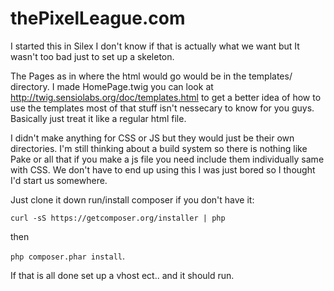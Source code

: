 thePixelLeague.com
==================

I started this in Silex I don't know if that is actually what we want but It wasn't too bad just to set up a skeleton.

The Pages as in where the html would go would be in the templates/ directory. I made HomePage.twig you can look at http://twig.sensiolabs.org/doc/templates.html
to get a better idea of how to use the templates most of that stuff isn't nessecary to know for you guys. Basically just treat it like a
regular html file. 

I didn't make anything for CSS or JS but they would just be their own directories. I'm still thinking about a build system so there
is nothing like Pake or all that if you make a js file you need include them individually same with CSS. We don't have to end up using this
I was just bored so I thought I'd start us somewhere.

Just clone it down run/install composer if you don't have it:

`curl -sS https://getcomposer.org/installer | php`
 
 then
 
 `php composer.phar install`.
 
 
 If that is all done set up a vhost ect.. and it should run.
